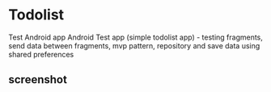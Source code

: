 # Todolist
Test Android app
Android Test app (simple todolist app) - testing fragments, send data between fragments, mvp pattern, repository and save data using shared preferences


## screenshot
